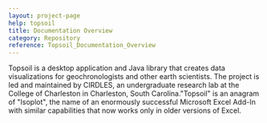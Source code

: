 ```yaml
---
layout: project-page
help: topsoil
title: Documentation Overview
category: Repository
reference: Topsoil_Documentation_Overview
---
```


Topsoil is a desktop application and Java library that creates data visualizations for geochronologists and other earth scientists. The project is led and maintained by CIRDLES, an undergraduate research lab at the College of Charleston in Charleston, South Carolina."Topsoil" is an anagram of "Isoplot", the name of an enormously successful Microsoft Excel Add-In with similar capabilities that now works only in older versions of Excel.